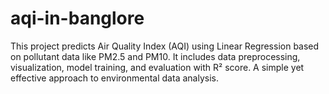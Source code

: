 # aqi-in-banglore
This project predicts Air Quality Index (AQI) using Linear Regression based on pollutant data like PM2.5 and PM10. It includes data preprocessing, visualization, model training, and evaluation with R² score. A simple yet effective approach to environmental data analysis.
